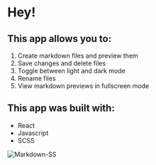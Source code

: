 # Hey!

## This app allows you to:
1. Create markdown files and preview them
2. Save changes and delete files
3. Toggle between light and dark mode
4. Rename files
5. View markdown previews in fullscreen mode

## This app was built with:
- React
- Javascript
- SCSS 

![Markdown-SS](https://user-images.githubusercontent.com/88505235/174335697-7d240830-ee47-4f4a-99f9-d6ee5aa2b8c1.png)

